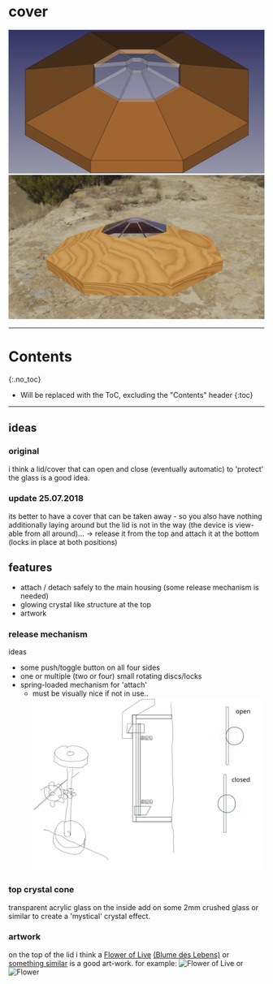 # cover
<!--lint disable list-item-indent-->
<!--lint disable list-item-bullet-indent-->

![cover](cover.png)
![cover](cover_rendering.png)

---
# Contents
{:.no_toc}

* Will be replaced with the ToC, excluding the "Contents" header
{:toc}
---

## ideas

### original
i think a lid/cover that can open and close (eventually automatic)
to 'protect' the glass is a good idea.


### update 25.07.2018
its better to have a cover that can be taken away -
so you also have nothing additionally laying around but
the lid is not in the way (the device is view-able from all around)...
→ release it from the top and attach it at the bottom
(locks in place at both positions)

## features
- attach / detach safely to the main housing (some release mechanism is needed)
- glowing crystal like structure at the top
- artwork

### release mechanism
ideas
- some push/toggle button on all four sides
- one or multiple (two or four) small rotating discs/locks
- spring-loaded mechanism for 'attach'
    - must be visually nice if not in use..
![cover lock mechanism](../cover_lock_ideas.svg)


### top crystal cone
transparent acrylic glass
on the inside add on some 2mm crushed glass or similar to create a 'mystical'
crystal effect.

### artwork
on the top of the lid i think a [Flower of Live](https://en.wikipedia.org/wiki/Overlapping_circles_grid) [(Blume des Lebens)](https://de.wikipedia.org/wiki/Blume_des_Lebens) or [something similar](https://openclipart.org/detail/17495/decorative-flower) is a good art-work.
for example:
![Flower of Live](https://upload.wikimedia.org/wikipedia/commons/0/08/Flower-of-Life-small.svg)
or
![Flower](https://openclipart.org/download/17495/lemmling-Decorative-flower.svg)
